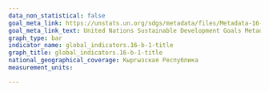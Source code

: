 ```yaml
---
data_non_statistical: false
goal_meta_link: https://unstats.un.org/sdgs/metadata/files/Metadata-16-0B-01.pdf
goal_meta_link_text: United Nations Sustainable Development Goals Metadata (pdf 1361kB)
graph_type: bar
indicator_name: global_indicators.16-b-1-title
graph_title: global_indicators.16-b-1-title
national_geographical_coverage: Кыргызская Республика
measurement_units: 

---
```

